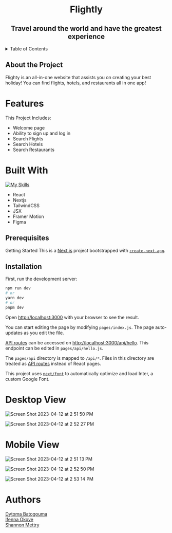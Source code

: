 <h1 align="center"> Flightly </h1>

<h2 align="center"> Travel around the world and have the greatest experience </h2>

<!-- TABLE OF CONTENTS -->
<details>
  <summary>Table of Contents</summary>
  <ol>
    <li>
      <a href="#about-the-project">About The Project</a>
      <ul>
        <li><a href="#built-with">Built With</a></li>
      </ul>
    </li>
    <li>
      <ul>
        <li><a href="#prerequisites">Prerequisites</a></li>
        <li><a href="#installation">Installation</a></li>
      </ul>
    </li>
    <li><a href="#description">Description</a></li>
    <li><a href="desktop version">Desktop View</a></li>
    <li><a href="mobile version">Mobile View</a></li>
    <li><a href="#authors">Authors</a></li>
  </ol>
</details>

## About the Project

Flighty is an all-in-one website that assists you on creating your best holiday! You can find flights, hotels, and restaurants all in one app! 

# Features 
This Project Includes:
<ul>
<li>Welcome page
<li>Ability to sign up and log in
<li>Search Flights
<li>Search Hotels
<li>Search Restaurants
</ul>

# Built With
[![My Skills](https://skills.thijs.gg/icons?i=react,nextjs,tailwind,js,figma)](https://skills.thijs.gg)
<ul>
<li>React</li>
<li>Nextjs</li>
<li>TailwindCSS</li>
<li>JSX</li>
<li>Framer Motion</li>
<li>Figma</li>
</ul>

## Prerequisites
Getting Started
This is a [Next.js](https://nextjs.org/) project bootstrapped with [`create-next-app`](https://github.com/vercel/next.js/tree/canary/packages/create-next-app).

## Installation

First, run the development server:

```bash
npm run dev
# or
yarn dev
# or
pnpm dev
```

Open [http://localhost:3000](http://localhost:3000) with your browser to see the result.

You can start editing the page by modifying `pages/index.js`. The page auto-updates as you edit the file.

[API routes](https://nextjs.org/docs/api-routes/introduction) can be accessed on [http://localhost:3000/api/hello](http://localhost:3000/api/hello). This endpoint can be edited in `pages/api/hello.js`.

The `pages/api` directory is mapped to `/api/*`. Files in this directory are treated as [API routes](https://nextjs.org/docs/api-routes/introduction) instead of React pages.

This project uses [`next/font`](https://nextjs.org/docs/basic-features/font-optimization) to automatically optimize and load Inter, a custom Google Font.

# Desktop View

![Screen Shot 2023-04-12 at 2 51 50 PM](https://user-images.githubusercontent.com/61018008/231463270-93b1c0af-2150-45a6-9cf8-cf8a6461d689.png)

![Screen Shot 2023-04-12 at 2 52 27 PM](https://user-images.githubusercontent.com/61018008/231463277-5eb4c892-aeb2-43bf-a82e-b9ad5e7f6345.png)

# Mobile View
![Screen Shot 2023-04-12 at 2 51 13 PM](https://user-images.githubusercontent.com/61018008/231463250-af5e06de-bc3c-4274-bfe7-8c3b183db63a.png)

![Screen Shot 2023-04-12 at 2 52 50 PM](https://user-images.githubusercontent.com/61018008/231463292-44ad2786-0f20-4c61-b6f8-bb80b7c5d892.png)

![Screen Shot 2023-04-12 at 2 53 14 PM](https://user-images.githubusercontent.com/61018008/231463296-cb90a767-64a2-4b28-8a5c-8dba33abef74.png)



# Authors
<a href="https://www.linkedin.com/in/dytoma-batogouma-6aa946235/">Dytoma Batogouma</a></br>
<a href="https://www.linkedin.com/in/chukwuebuka-okoye-967867229/"> Ifenna Okoye</a> </br>
<a href="https://www.linkedin.com/in/shannon-mettry/">Shannon Mettry</a>
